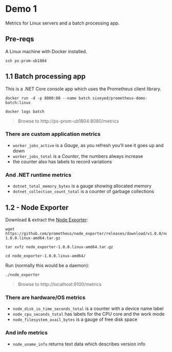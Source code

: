 # Demo 1

Metrics for Linux servers and a batch processing app.

## Pre-reqs

A Linux machine with Docker installed.

```
ssh ps-prom-ub1804
```

## 1.1 Batch processing app

This is a .NET Core console app which uses the Prometheus client library.

```
docker run -d -p 8080:80 --name batch sixeyed/prometheus-demo-batch:linux

docker logs batch
```

> Browse to http://ps-prom-ub1804:8080/metrics

### There are custom application metrics

- `worker_jobs_active` is a _Gauge_, as you refresh you'll see it goes up and down
- `worker_jobs_total` is a _Counter_, the numbers always increase
- the counter also has labels to record variations

### And .NET runtime metrics

- `dotnet_total_memory_bytes` is a gauge showing allocated memory
- `dotnet_collection_count_total` is a counter of garbage collections


## 1.2 - Node Exporter

Download & extract the [Node Exporter](https://github.com/prometheus/node_exporter):

```
wget https://github.com/prometheus/node_exporter/releases/download/v1.0.0/node_exporter-1.0.0.linux-amd64.tar.gz

tar xvfz node_exporter-1.0.0.linux-amd64.tar.gz

cd node_exporter-1.0.0.linux-amd64/
```

Run (normally this would be a daemon):

```
./node_exporter
```

> Browse to http://localhost:9100/metrics

### There are hardware/OS metrics

- `node_disk_io_time_seconds_total` is a counter with a device name label
- `node_cpu_seconds_total` has labels for the CPU core and the work mode
- `node_filesystem_avail_bytes` is a gauge of free disk space

### And info metrics

- `node_uname_info` returns text data which describes version info
